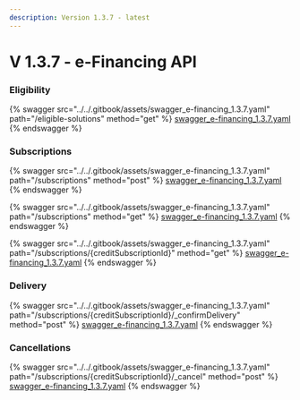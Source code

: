 ```yaml
---
description: Version 1.3.7 - latest
---
```


# V 1.3.7 - e-Financing API

### Eligibility

{% swagger src="../../.gitbook/assets/swagger_e-financing_1.3.7.yaml" path="/eligible-solutions" method="get" %}
[swagger_e-financing_1.3.7.yaml](../../.gitbook/assets/swagger_e-financing_1.3.7.yaml)
{% endswagger %}

### Subscriptions

{% swagger src="../../.gitbook/assets/swagger_e-financing_1.3.7.yaml" path="/subscriptions" method="post" %}
[swagger_e-financing_1.3.7.yaml](../../.gitbook/assets/swagger_e-financing_1.3.7.yaml)
{% endswagger %}

{% swagger src="../../.gitbook/assets/swagger_e-financing_1.3.7.yaml" path="/subscriptions" method="get" %}
[swagger_e-financing_1.3.7.yaml](../../.gitbook/assets/swagger_e-financing_1.3.7.yaml)
{% endswagger %}

{% swagger src="../../.gitbook/assets/swagger_e-financing_1.3.7.yaml" path="/subscriptions/{creditSubscriptionId}" method="get" %}
[swagger_e-financing_1.3.7.yaml](../../.gitbook/assets/swagger_e-financing_1.3.7.yaml)
{% endswagger %}

### Delivery

{% swagger src="../../.gitbook/assets/swagger_e-financing_1.3.7.yaml" path="/subscriptions/{creditSubscriptionId}/_confirmDelivery" method="post" %}
[swagger_e-financing_1.3.7.yaml](../../.gitbook/assets/swagger_e-financing_1.3.7.yaml)
{% endswagger %}

### Cancellations

{% swagger src="../../.gitbook/assets/swagger_e-financing_1.3.7.yaml" path="/subscriptions/{creditSubscriptionId}/_cancel" method="post" %}
[swagger_e-financing_1.3.7.yaml](../../.gitbook/assets/swagger_e-financing_1.3.7.yaml)
{% endswagger %}
